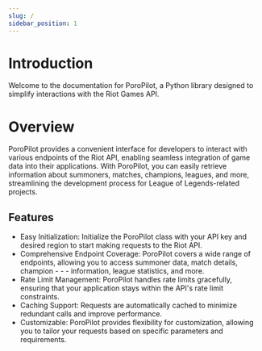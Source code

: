 ```yaml
---
slug: /
sidebar_position: 1
---
```



# Introduction

Welcome to the documentation for PoroPilot, a Python library designed to simplify interactions with the Riot Games API.

# Overview

PoroPilot provides a convenient interface for developers to interact with various endpoints of the Riot API, enabling seamless integration of game data into their applications. With PoroPilot, you can easily retrieve information about summoners, matches, champions, leagues, and more, streamlining the development process for League of Legends-related projects.

## Features

- Easy Initialization: Initialize the PoroPilot class with your API key and desired region to start making requests to the Riot API.
- Comprehensive Endpoint Coverage: PoroPilot covers a wide range of endpoints, allowing you to access summoner data, match details, champion - - -    information, league statistics, and more.
- Rate Limit Management: PoroPilot handles rate limits gracefully, ensuring that your application stays within the API's rate limit constraints.
- Caching Support: Requests are automatically cached to minimize redundant calls and improve performance.
- Customizable: PoroPilot provides flexibility for customization, allowing you to tailor your requests based on specific parameters and requirements.